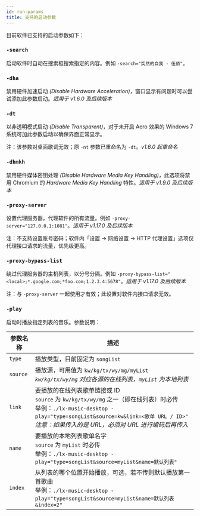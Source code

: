 ```yaml
---
id: run-params
title: 支持的启动参数
---
```


目前软件已支持的启动参数如下：

### `-search`

启动软件时自动在搜索框搜索指定的内容。例如 `-search="突然的自我 - 伍佰"`。

### `-dha`

禁用硬件加速启动 *(Disable Hardware Acceleration)*，窗口显示有问题时可以尝试添加此参数启动。*适用于 v1.6.0 及后续版本*

### `-dt`

以非透明模式启动 *(Disable Transparent)*，对于未开启 Aero 效果的 Windows 7 系统可加此参数启动以确保界面正常显示。

注：该参数对桌面歌词无效；原 `-nt` 参数已重命名为 `-dt`。*v1.6.0 起重命名*

### `-dhmkh`

禁用硬件媒体密钥处理 *(Disable Hardware Media Key Handling)*，此选项将禁用 Chromium 的 *Hardware Media Key Handling* 特性。*适用于 v1.9.0 及后续版本*

### `-proxy-server`

设置代理服务器，代理软件的所有流量。例如 `-proxy-server="127.0.0.1:1081"`。*适用于 v1.17.0 及后续版本*

注：不支持设置账号密码；软件内「设置 → 网络设置 → HTTP 代理设置」选项仅代理接口请求的流量，优先级更高。

### `-proxy-bypass-list`

绕过代理服务器的主机列表，以分号分隔。例如 `-proxy-bypass-list="<local>;*.google.com;*foo.com;1.2.3.4:5678"`。*适用于 v1.17.0 及后续版本*

注：与 `-proxy-server` 一起使用才有效；此设置对软件内接口请求无效。

### `-play`

启动时播放指定列表的音乐。参数说明：

| 参数名称 | 描述 |
| --- | --- |
| `type` | 播放类型，目前固定为 `songList` |
| `source` | 播放源，可用值为 `kw/kg/tx/wy/mg/myList`<br/> *`kw/kg/tx/wy/mg` 对应各源的在线列表，`myList` 为本地列表* |
| `link` | 要播放的在线列表歌单链接或 ID<br/> `source` 为 `kw/kg/tx/wy/mg` 之一（即在线列表）时必传<br/> 举例：`./lx-music-desktop -play="type=songList&source=kw&link=<歌单 URL / ID>"`<br/> *注意：如果传入的是 URL，必须对 URL 进行编码后再传入* | 
| `name` | 要播放的本地列表歌单名字<br/> `source` 为 `myList` 时必传<br/> 举例：`./lx-music-desktop -play="type=songList&source=myList&name=默认列表"` |
| `index` | 从列表的哪个位置开始播放，可选，若不传则默认播放第一首歌曲<br/> 举例：`./lx-music-desktop -play="type=songList&source=myList&name=默认列表&index=2"` |

